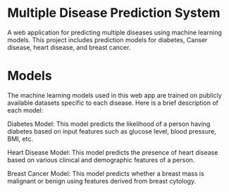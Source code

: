 # Multiple Disease Prediction System 
A web application for predicting multiple diseases using machine learning models. This project includes prediction models for diabetes, Canser disease, heart disease, and breast cancer.
# Models
The machine learning models used in this web app are trained on publicly available datasets specific to each disease. Here is a brief description of each model:

Diabetes Model: This model predicts the likelihood of a person having diabetes based on input features such as glucose level, blood pressure, BMI, etc.

Heart Disease Model: This model predicts the presence of heart disease based on various clinical and demographic features of a person.

Breast Cancer Model: This model predicts whether a breast mass is malignant or benign using features derived from breast cytology.

